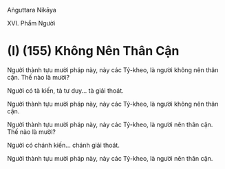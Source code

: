Aṅguttara Nikāya

XVI. Phẩm Người

# (I) (155) Không Nên Thân Cận

Người thành tựu mười pháp này, này các Tỷ-kheo, là người không nên thân cận. Thế nào là mười?

Người có tà kiến, tà tư duy... tà giải thoát.

Người thành tựu mười pháp này, này các Tỷ-kheo, là người không nên thân cận.

Người thành tựu mười pháp này, này các Tỷ-kheo, là người nên thân cận. Thế nào là mười?

Người có chánh kiến... chánh giải thoát.

Người thành tựu mười pháp này, này các Tỷ-kheo, là người nên thân cận.

